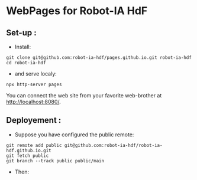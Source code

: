 # WebPages for Robot-IA HdF

## Set-up : 

- Install: 

```
git clone git@github.com:robot-ia-hdf/pages.github.io.git robot-ia-hdf
cd robot-ia-hdf
```

- and serve localy: 

```
npx http-server pages
```

You can connect the web site from your favorite web-brother at [http://localhost:8080/](http://localhost:8080/).

## Deployement : 

- Suppose you have configured the public remote: 

```
git remote add public git@github.com:robot-ia-hdf/robot-ia-hdf.github.io.git
git fetch public
git branch --track public public/main
```

- Then: 

```

```
